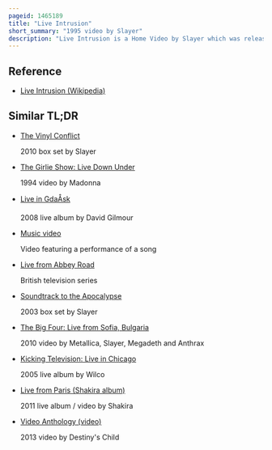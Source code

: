 ```yaml
---
pageid: 1465189
title: "Live Intrusion"
short_summary: "1995 video by Slayer"
description: "Live Intrusion is a Home Video by Slayer which was released in 1995 through american Recordings and filmed on 12 March 1995 at the Mesa Amphitheatre in Mes. The Video features a Cover of the Venom Song witching Hour performed by Slayer with Help from chris Kontos and robb Flynn of Machine Head. It was re-released on Dvd on August 17 2010. Live Intrusion received a positive Reception from the few Critics who reviewed the Video."
---
```


## Reference

- [Live Intrusion (Wikipedia)](https://en.wikipedia.org/?curid=1465189)

## Similar TL;DR

- [The Vinyl Conflict](/tldr/en/the-vinyl-conflict)

  2010 box set by Slayer

- [The Girlie Show: Live Down Under](/tldr/en/the-girlie-show-live-down-under)

  1994 video by Madonna

- [Live in GdaÅsk](/tldr/en/live-in-gdansk)

  2008 live album by David Gilmour

- [Music video](/tldr/en/music-video)

  Video featuring a performance of a song

- [Live from Abbey Road](/tldr/en/live-from-abbey-road)

  British television series

- [Soundtrack to the Apocalypse](/tldr/en/soundtrack-to-the-apocalypse)

  2003 box set by Slayer

- [The Big Four: Live from Sofia, Bulgaria](/tldr/en/the-big-four-live-from-sofia-bulgaria)

  2010 video by Metallica, Slayer, Megadeth and Anthrax

- [Kicking Television: Live in Chicago](/tldr/en/kicking-television-live-in-chicago)

  2005 live album by Wilco

- [Live from Paris (Shakira album)](/tldr/en/live-from-paris-shakira-album)

  2011 live album / video by Shakira

- [Video Anthology (video)](/tldr/en/video-anthology-video)

  2013 video by Destiny's Child
